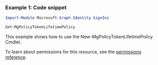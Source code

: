 ### Example 1: Code snippet

```powershellImport-Module Microsoft.Graph.Identity.SignIns

Get-MgPolicyTokenLifetimePolicy
```
This example shows how to use the New-MgPolicyTokenLifetimePolicy Cmdlet.
To learn about permissions for this resource, see the [permissions reference](/graph/permissions-reference).

